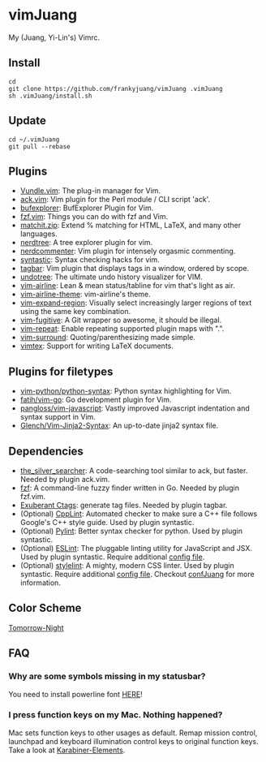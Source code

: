 # vimJuang
My (Juang, Yi-Lin's) Vimrc.

## Install
```
cd
git clone https://github.com/frankyjuang/vimJuang .vimJuang
sh .vimJuang/install.sh
```

## Update
```
cd ~/.vimJuang
git pull --rebase
```

## Plugins
- [Vundle.vim](https://github.com/VundleVim/Vundle.vim): The plug-in manager for Vim.
- [ack.vim](https://github.com/mileszs/ack.vim): Vim plugin for the Perl module / CLI script 'ack'.
- [bufexplorer](https://github.com/jlanzarotta/bufexplorer): BufExplorer Plugin for Vim.
- [fzf.vim](https://github.com/junegunn/fzf.vim): Things you can do with fzf and Vim.
- [matchit.zip](https://github.com/vim-scripts/matchit.zip): Extend % matching for HTML, LaTeX, and many other languages.
- [nerdtree](https://github.com/scrooloose/nerdtree): A tree explorer plugin for vim.
- [nerdcommenter](https://github.com/scrooloose/nerdcommenter): Vim plugin for intensely orgasmic commenting.
- [syntastic](https://github.com/scrooloose/syntastic): Syntax checking hacks for vim.
- [tagbar](https://github.com/majutsushi/tagbar): Vim plugin that displays tags in a window, ordered by scope.
- [undotree](https://github.com/mbbill/undotree): The ultimate undo history visualizer for VIM.
- [vim-airline](https://github.com/vim-airline/vim-airline): Lean & mean status/tabline for vim that's light as air.
- [vim-airline-theme](https://github.com/vim-airline/vim-airline-theme): vim-airline's theme.
- [vim-expand-region](https://github.com/terryma/vim-expand-region): Visually select increasingly larger regions of text using the same key combination.
- [vim-fugitive](https://github.com/tpope/vim-fugitive): A Git wrapper so awesome, it should be illegal.
- [vim-repeat](https://github.com/tpope/vim-repeat): Enable repeating supported plugin maps with ".".
- [vim-surround](https://github.com/tpope/vim-surround): Quoting/parenthesizing made simple.
- [vimtex](https://github.com/lervag/vimtex): Support for writing LaTeX documents.

## Plugins for filetypes
- [vim-python/python-syntax](https://github.com/vim-python/python-syntax): Python syntax highlighting for Vim.
- [fatih/vim-go](https://github.com/fatih/vim-go): Go development plugin for Vim.
- [pangloss/vim-javascript](https://github.com/pangloss/vim-javascript): Vastly improved Javascript indentation and syntax support in Vim.
- [Glench/Vim-Jinja2-Syntax](https://github.com/Glench/Vim-Jinja2-Syntax): An up-to-date jinja2 syntax file.

## Dependencies
- [the_silver_searcher](https://github.com/ggreer/the_silver_searcher): A code-searching tool similar to ack, but faster. Needed by plugin ack.vim.
- [fzf](https://github.com/junegunn/fzf): A command-line fuzzy finder written in Go. Needed by plugin fzf.vim.
- [Exuberant Ctags](http://ctags.sourceforge.net/): generate tag files. Needed by plugin tagbar.
- (Optional) [CppLint](https://github.com/google/styleguide/tree/gh-pages/cpplint): Automated checker to make sure a C++ file follows Google's C++ style guide. Used by plugin syntastic.
- (Optional) [Pylint](https://www.pylint.org/): Better syntax checker for python. Used by plugin syntastic.
- (Optional) [ESLint](http://eslint.org/): The pluggable linting utility for JavaScript and JSX. Used by plugin syntastic. Require additional [config file](https://github.com/frankyjuang/confJuang/blob/master/eslintrc.js).
- (Optional) [stylelint](https://stylelint.io/): A mighty, modern CSS linter. Used by plugin syntastic. Require additional [config file](https://github.com/stylelint/stylelint-config-standard). Checkout [confJuang](https://github.com/frankyjuang/confJuang/blob/master/README.md) for more information.

## Color Scheme
[Tomorrow-Night](https://github.com/chriskempson/tomorrow-theme)

## FAQ

### Why are some symbols missing in my statusbar?
You need to install powerline font [HERE](https://github.com/powerline/fonts.git)!

### I press function keys on my Mac. Nothing happened?
Mac sets function keys to other usages as default.
Remap mission control, launchpad and keyboard illumination control keys to original function keys.
Take a look at [Karabiner-Elements](https://github.com/tekezo/Karabiner-Elements).
